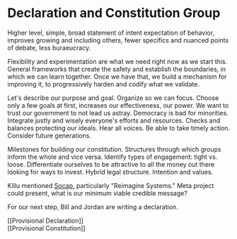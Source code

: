 # Declaration and Constitution Group
Higher level, simple, broad statement of intent expectation of behavior, improves growing and including others, fewer specifics and nuanced points of debate, less buraeucracy. 

Flexibility and experimentation are what we need right now as we start this. General frameworks that create the safety and establish the boundaries, in which we can learn together. Once we have that, we build a mechanism for improving it, to progressively harden and codify what we validate.

Let's describe our purpose and goal. Organize so we can focus. Choose only a few goals at first, increases our effectiveness, our power. We want to trust our government to not lead us astray. Democracy is bad for minorities. Integrate justly and wisely everyone's efforts and resources. Checks and balances protecting our ideals. Hear all voices. Be able to take timely action. Consider future generations. 

Milestones for building our constitution. Structures through which groups inform the whole and vice versa. Identify types of engagement: tight vs. loose. Differentiate ourselves to be attractive to all the money out there looking for ways to invest. Hybrid legal structure. Intention and values.

Killu mentioned [Socap](https://socapglobal.com/socap-open-submit-your-idea/?utm_campaign=Audience%20Building%20Campaign&utm_source=email&utm_medium=newsletter&_hsenc=p2ANqtz-_7_NelijTqqNOvmPipkQSpKSOmMm3fxg6stXPAglc5NairlbLxkC6YRpoU_t05u9JMb7cXCeH0k0vF6_FsYR81b-lWwkv9Zk8ABN4xcqql12mtAMA), particularly "Reimagine Systems." Meta project could present, what is our minimum viable credible message?

For our next step, Bill and Jordan are writing a declaration. 

[[Provisional Declaration]]  
[[Provisional Constitution]]  